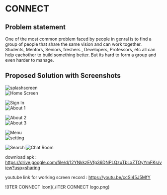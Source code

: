 # CONNECT

## Problem statement
One of the most common problem faced by people in genral is to find a group of people that share the same vision and can work together. Students, Mentors, Seniors, freshers , Developers, Professors, etc all can help eachother to build something better. But its hard to form a group and even harder to manage.
## Proposed Solution with Screenshots

![splashscreen](./ScreenShots/ss7.jpg?raw=true "Title")          
![Home Screen](./ScreenShots/ss5.jpg?raw=true "Title")

![Sign In](./ScreenShots/ss6.jpg?raw=true "Title")          
![About 1](./ScreenShots/ss8.jpg?raw=true "Title")

![About 2](./ScreenShots/ss9.jpg?raw=true "Title")          
![About 3](./ScreenShots/ss10.jpg?raw=true "Title")

![Menu](./ScreenShots/ss4.jpg?raw=true "Title")  
![setting](./ScreenShots/ss3.jpg?raw=true "Title")

![Search](./ScreenShots/ss2.jpg?raw=true "Title")
![Chat Room](./ScreenShots/ss1r.jpg?raw=true "Title")


download apk : https://drive.google.com/file/d/12YNkkzEVfg36DNPLQzuTbLxZTOyYmFKs/view?usp=sharing

youtube link for working screen record : https://youtu.be/ccSi45J5MfY

![ITER CONNECT Icon](./ITER CONNECT logo.png)
